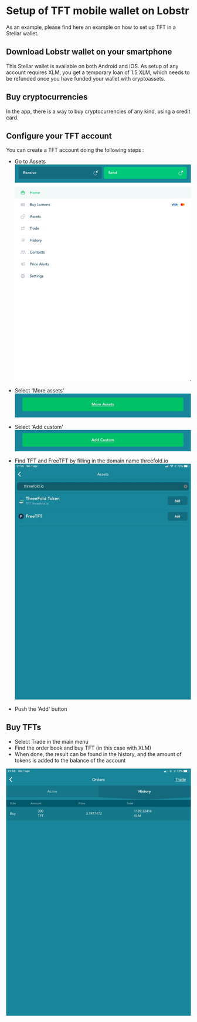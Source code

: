 # Setup of TFT mobile wallet on Lobstr

As an example, please find here an example on how to set up TFT in a Stellar wallet. 

## Download Lobstr wallet on your smartphone

This Stellar wallet is available on both Android and iOS. 
As setup of any account requires XLM, you get a temporary loan of 1.5 XLM, which needs to be refunded once you have funded your wallet with cryptoassets. 

## Buy cryptocurrencies 

In the app, there is a way to buy cryptocurrencies of any kind, using a credit card. 

## Configure your TFT account

You can create a TFT account doing the following steps : 

- Go to Assets
![lobstr4](img/lobstr4.jpeg)

- Select 'More assets'
![lobstr3](img/lobstr3.jpeg)

- Select 'Add custom'
![lobstr2](img/lobstr2.jpeg)

- Find TFT and FreeTFT by filling in the domain name threefold.io
![lobstr1](img/Lobstr_Assets_Selection.jpg)

- Push the 'Add' button

## Buy TFTs

- Select Trade in the main menu
- Find the order book and buy TFT (in this case with XLM)
- When done, the result can be found in the history, and the amount of tokens is added to the balance of the account

![lobstr_order_book](img/Lobstr_Orderbook.jpg)
